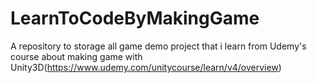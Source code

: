 # LearnToCodeByMakingGame
A repository to storage all game demo project that i learn from Udemy's course about making game with Unity3D(https://www.udemy.com/unitycourse/learn/v4/overview)

